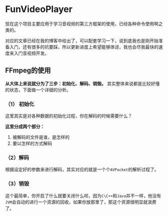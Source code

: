 # FunVideoPlayer
现在这个项目主要应用于学习音视频的第三方框架的使用，已经各种命令使用啊之类的。

对应的文章已经在我的博客中给出了，可以配套学习一下，说到底我也是刚开始准备入门，还有很多的坑要踩，所以更新进度上希望能够体谅，我也会尽我最快的速度来入门音视频开发。


## FFmpeg的使用
**从大体上来说就分为了三步：初始化、解码、销毁。** 其实整体来说都是比较好懂的状态，下面做一个详细的分析。
### （1） 初始化
这里其实是对各种数据的初始化过程，你在解码的时候需要什么？

**这里分成两个部分：**
1. 被解码的文件是谁，是怎样的
2. 要以怎样的方式解码

### （2）解码
根据设定好的参数来进行解码，其实对应的就是一个个`AVPacket`的解析过程了。


### （3）销毁
这个最简单，你开启了什么就要关闭什么呗，因为`C\C++`和`Java`并不一样，他没有`JVM`会自动的进行一个资源的回收，如果你放那里了，那这个资源很明显就浪费了。
